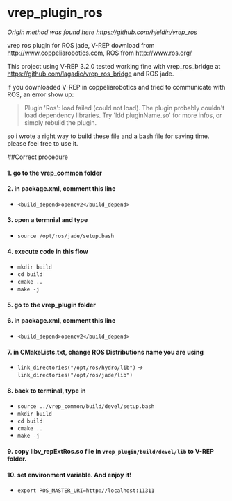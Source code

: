vrep_plugin_ros
========
*Origin method was found here https://github.com/hjeldin/vrep_ros*

vrep ros plugin for ROS jade, V-REP download from http://www.coppeliarobotics.com, ROS from http://www.ros.org/

This project using V-REP 3.2.0 tested working fine with vrep_ros_bridge at https://github.com/lagadic/vrep_ros_bridge
and ROS jade.

if you downloaded V-REP in coppeliarobotics and tried to communicate with ROS,
an error show up:
>Plugin 'Ros': load failed (could not load). 
>The plugin probably couldn't load dependency libraries. 
>Try 'ldd pluginName.so' for more infos, or simply rebuild the plugin.

so i wrote a right way to build these file and a bash file for saving time. please feel free to use it.

##Correct procedure

#### 1. go to the vrep_common folder
#### 2. in package.xml, comment this line
* `<build_depend>opencv2</build_depend>`

#### 3. open a termnial and type
* `source /opt/ros/jade/setup.bash`

#### 4. execute code in this flow 

* `mkdir build`
* `cd build`
* `cmake ..`
* `make -j`

#### 5. go to the vrep_plugin folder
#### 6. in package.xml, comment this line
* `<build_depend>opencv2</build_depend>`

#### 7. in CMakeLists.txt, change ROS Distributions name you are using
* `link_directories("/opt/ros/hydro/lib")` -> `link_directories("/opt/ros/jade/lib")`

#### 8. back to terminal, type in 

* `source ../vrep_common/build/devel/setup.bash`
* `mkdir build`
* `cd build`
* `cmake ..`
* `make -j`

#### 9. copy libv_repExtRos.so file in `vrep_plugin/build/devel/lib` to V-REP folder.

#### 10. set environment variable. And enjoy it!
* `export ROS_MASTER_URI=http://localhost:11311`
